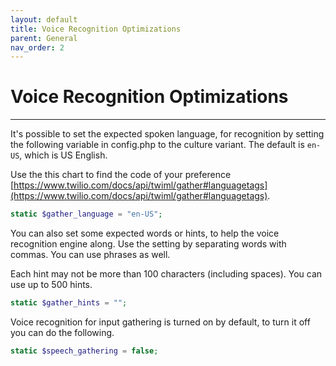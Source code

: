 ```yaml
---
layout: default
title: Voice Recognition Optimizations
parent: General
nav_order: 2
---
```


# Voice Recognition Optimizations

---

It's possible to set the expected spoken language, for recognition by setting the following variable in config.php to the culture variant.  The default is `en-US`, which is US English.

Use the this chart to find the code of your preference [https://www.twilio.com/docs/api/twiml/gather#languagetags](https://www.twilio.com/docs/api/twiml/gather#languagetags).

```php
static $gather_language = "en-US";
```

You can also set some expected words or hints, to help the voice recognition engine along.  Use the setting by separating words with commas.  You can use phrases as well.  

Each hint may not be more than 100 characters (including spaces).  You can use up to 500 hints.

```php
static $gather_hints = "";
```

Voice recognition for input gathering is turned on by default, to turn it off you can do the following.

```php
static $speech_gathering = false;
```
 